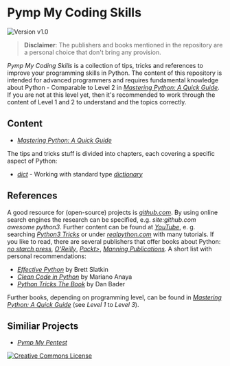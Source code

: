 # Pymp My Coding Skills

![Version v1.0](https://img.shields.io/badge/Version-1.0-brightgreen)

> **Disclaimer**: The publishers and books mentioned in the repository are a personal choice that don't bring any provision.

*Pymp My Coding Skills* is a collection of tips, tricks and references to improve your programming skills in Python. The content of this repository is intended for advanced programmers and requires fundamental knowledge about Python - Comparable to Level 2 in [*Mastering Python: A Quick Guide*](https://github.com/GhostActive/PympMyCodingSkills/blob/main/content/mastering-python.md). If you are not at this level yet, then it's recommended to work through the content of Level 1 and 2 to understand and the topics correctly.

## Content

* [*Mastering Python: A Quick Guide*](https://github.com/GhostActive/PympMyCodingSkills/blob/main/content/mastering-python.md)

The tips and tricks stuff is divided into  chapters, each covering a specific aspect of Python:

* [*dict*](https://github.com/GhostActive/PympMyCodingSkills/blob/main/content/dict.md) - Working with standard type [*dictionary*](https://docs.python.org/3/library/stdtypes.html#mapping-types-dict)

## References

A good resource for (open-source) projects is [*github.com*](https://https://github.com). By using online search engines the research can be specified, e.g. *site:github.com awesome python3*. Further content can be found at [*YouTube*](https://youtube.com), e. g. searching [*Python3 Tricks*](https://www.youtube.com/results?search_query=python3+tricks) or under [*realpython.com*](https://realpython.com/) with many tutorials. If you like to read, there are several publishers that offer books about Python: [*no starch press*](https://nostarch.com/), [*O'Reilly*](https://www.oreilly.com/), [*Packt>*](https://www.packtpub.com/), [*Manning Publications*](https://www.manning.com/). A short list with personal recommendations:

* [*Effective Python*](https://www.oreilly.com/library/view/effective-python-90/9780134854717/) by Brett Slatkin
* [*Clean Code in Python*](https://www.packtpub.com/product/clean-code-in-python/9781788835831) by Mariano Anaya
* [*Python Tricks The Book*](https://realpython.com/python-tricks-amazon) by Dan Bader

Further books, depending on programming level, can be found in [*Mastering Python: A Quick Guide*](https://github.com/GhostActive/PympMyCodingSkills/blob/main/content/mastering-python.md) (see *Level 1* to *Level 3*).

## Similiar Projects

* [*Pymp My Pentest*](https://github.com/GhostActive/PympMyPentest)

[![Creative Commons License](https://licensebuttons.net/l/by-sa/4.0/88x31.png)](https://creativecommons.org/licenses/by-sa/4.0/ "CC BY-SA 4.0")
